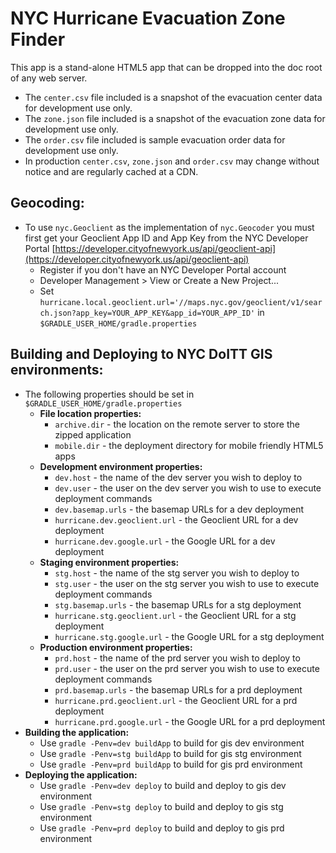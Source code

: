 # NYC Hurricane Evacuation Zone Finder

This app is a stand-alone HTML5 app that can be dropped into the doc root of any web server.

* The ```center.csv``` file included is a snapshot of the evacuation center data for development use only.
* The ```zone.json``` file included is a snapshot of the evacuation zone data for development use only.
* The ```order.csv``` file included is sample evacuation order data for development use only.
* In production ```center.csv```, ```zone.json``` and ```order.csv``` may change without notice and are regularly cached at a CDN.

## Geocoding:
* To use ```nyc.Geoclient``` as the implementation of ```nyc.Geocoder``` you must first get your Geoclient App ID and App Key from the NYC Developer Portal [https://developer.cityofnewyork.us/api/geoclient-api](https://developer.cityofnewyork.us/api/geoclient-api)
  * Register if you don't have an NYC Developer Portal account
  * Developer Management > View or Create a New Project...
  * Set ```hurricane.local.geoclient.url='//maps.nyc.gov/geoclient/v1/search.json?app_key=YOUR_APP_KEY&app_id=YOUR_APP_ID'``` in ```$GRADLE_USER_HOME/gradle.properties```
	
## Building and Deploying to NYC DoITT GIS environments:
* The following properties should be set in ```$GRADLE_USER_HOME/gradle.properties```
	* __File location properties:__
		* ```archive.dir``` - the location on the remote server to store the zipped application
		* ```mobile.dir``` - the deployment directory for mobile friendly HTML5 apps 
	* __Development environment properties:__
		* ```dev.host``` - the name of the dev server you wish to deploy to 
		* ```dev.user``` - the user on the dev server you wish to use to execute deployment commands
		* ```dev.basemap.urls``` - the basemap URLs for a dev deployment 
		* ```hurricane.dev.geoclient.url``` - the Geoclient URL for a dev deployment
		* ```hurricane.dev.google.url``` - the Google URL for a dev deployment
	* __Staging environment properties:__
		* ```stg.host``` - the name of the stg server you wish to deploy to 
		* ```stg.user``` - the user on the stg server you wish to use to execute deployment commands
		* ```stg.basemap.urls``` - the basemap URLs for a stg deployment 
		* ```hurricane.stg.geoclient.url``` - the Geoclient URL for a stg deployment
		* ```hurricane.stg.google.url``` - the Google URL for a stg deployment
	* __Production environment properties:__
		* ```prd.host``` - the name of the prd server you wish to deploy to 
		* ```prd.user``` - the user on the prd server you wish to use to execute deployment commands
		* ```prd.basemap.urls``` - the basemap URLs for a prd deployment 
		* ```hurricane.prd.geoclient.url``` - the Geoclient URL for a prd deployment
		* ```hurricane.prd.google.url``` - the Google URL for a prd deployment
* __Building the application:__
	* Use ```gradle -Penv=dev buildApp``` to build for gis dev environment
	* Use ```gradle -Penv=stg buildApp``` to build for gis stg environment
	* Use ```gradle -Penv=prd buildApp``` to build for gis prd environment
* __Deploying the application:__
	* Use ```gradle -Penv=dev deploy``` to build and deploy to gis dev environment
	* Use ```gradle -Penv=stg deploy``` to build and deploy to gis stg environment
	* Use ```gradle -Penv=prd deploy``` to build and deploy to gis prd environment

